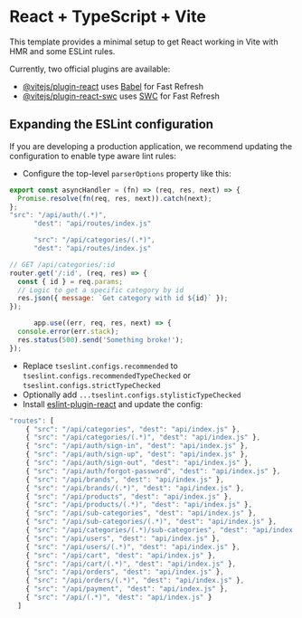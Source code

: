 # React + TypeScript + Vite

This template provides a minimal setup to get React working in Vite with HMR and some ESLint rules.

Currently, two official plugins are available:

- [@vitejs/plugin-react](https://github.com/vitejs/vite-plugin-react/blob/main/packages/plugin-react/README.md) uses [Babel](https://babeljs.io/) for Fast Refresh
- [@vitejs/plugin-react-swc](https://github.com/vitejs/vite-plugin-react-swc) uses [SWC](https://swc.rs/) for Fast Refresh

## Expanding the ESLint configuration

If you are developing a production application, we recommend updating the configuration to enable type aware lint rules:

- Configure the top-level `parserOptions` property like this:

```js
export const asyncHandler = (fn) => (req, res, next) => {
  Promise.resolve(fn(req, res, next)).catch(next);
};
"src": "/api/auth/(.*)",
      "dest": "api/routes/index.js"

      "src": "/api/categories/(.*)",
      "dest": "api/routes/index.js"

// GET /api/categories/:id
router.get('/:id', (req, res) => {
  const { id } = req.params;
  // Logic to get a specific category by id
  res.json({ message: `Get category with id ${id}` });
});

      app.use((err, req, res, next) => {
  console.error(err.stack);
  res.status(500).send('Something broke!');
});
```

- Replace `tseslint.configs.recommended` to `tseslint.configs.recommendedTypeChecked` or `tseslint.configs.strictTypeChecked`
- Optionally add `...tseslint.configs.stylisticTypeChecked`
- Install [eslint-plugin-react](https://github.com/jsx-eslint/eslint-plugin-react) and update the config:

```js
"routes": [
    { "src": "/api/categories", "dest": "api/index.js" },
    { "src": "/api/categories/(.*)", "dest": "api/index.js" },
    { "src": "/api/auth/sign-in", "dest": "api/index.js" },
    { "src": "/api/auth/sign-up", "dest": "api/index.js" },
    { "src": "/api/auth/sign-out", "dest": "api/index.js" },
    { "src": "/api/auth/forgot-password", "dest": "api/index.js" },
    { "src": "/api/brands", "dest": "api/index.js" },
    { "src": "/api/brands/(.*)", "dest": "api/index.js" },
    { "src": "/api/products", "dest": "api/index.js" },
    { "src": "/api/products/(.*)", "dest": "api/index.js" },
    { "src": "/api/sub-categories", "dest": "api/index.js" },
    { "src": "/api/sub-categories/(.*)", "dest": "api/index.js" },
    { "src": "/api/categories/(.*)/sub-categories", "dest": "api/index.js" },
    { "src": "/api/users", "dest": "api/index.js" },
    { "src": "/api/users/(.*)", "dest": "api/index.js" },
    { "src": "/api/cart", "dest": "api/index.js" },
    { "src": "/api/cart/(.*)", "dest": "api/index.js" },
    { "src": "/api/orders", "dest": "api/index.js" },
    { "src": "/api/orders/(.*)", "dest": "api/index.js" },
    { "src": "/api/payment", "dest": "api/index.js" },
    { "src": "/api/(.*)", "dest": "api/index.js" }
  ]
```
